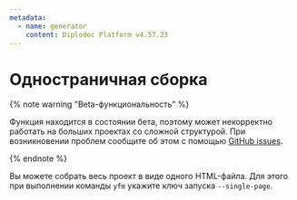 ```yaml
---
metadata:
  - name: generator
    content: Diplodoc Platform v4.57.23
---
```

# Одностраничная сборка

{% note warning "Beta-функциональность" %}

Функция находится в состоянии бета, поэтому может некорректно работать на больших проектах со сложной структурой. При возникновении проблем сообщите об этом с помощью [GitHub issues](https://github.com/yandex-cloud/yfm-docs/issues).

{% endnote %}


Вы можете собрать весь проект в виде одного HTML-файла. Для этого при выполнении команды `yfm` укажите ключ запуска `--single-page`.


